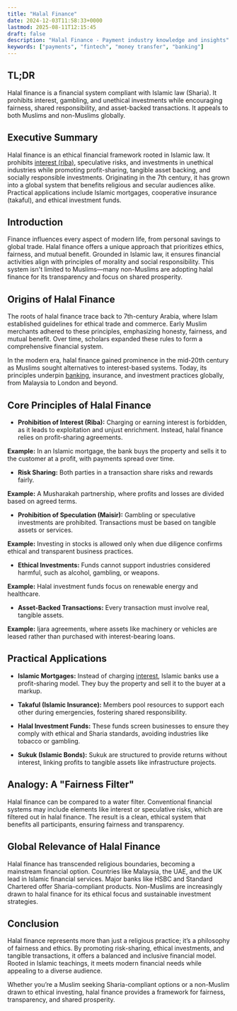 ```yaml
---
title: "Halal Finance"
date: 2024-12-03T11:58:33+0000
lastmod: 2025-08-11T12:15:45
draft: false
description: "Halal Finance - Payment industry knowledge and insights"
keywords: ["payments", "fintech", "money transfer", "banking"]
---
```


## TL;DR

Halal finance is a financial system compliant with Islamic law (Sharia). It prohibits interest, gambling, and unethical investments while encouraging fairness, shared responsibility, and asset-backed transactions. It appeals to both Muslims and non-Muslims globally.

## Executive Summary

Halal finance is an ethical financial framework rooted in Islamic law. It prohibits [interest (riba)](https://faisalkhanllc.xyz/resources/payments-wiki/i/interest/riba-interest/), speculative risks, and investments in unethical industries while promoting profit-sharing, tangible asset backing, and socially responsible investments. Originating in the 7th century, it has grown into a global system that benefits religious and secular audiences alike. Practical applications include Islamic mortgages, cooperative insurance (takaful), and ethical investment funds.

## Introduction

Finance influences every aspect of modern life, from personal savings to global trade. Halal finance offers a unique approach that prioritizes ethics, fairness, and mutual benefit. Grounded in Islamic law, it ensures financial activities align with principles of morality and social responsibility. This system isn't limited to Muslims—many non-Muslims are adopting halal finance for its transparency and focus on shared prosperity.

## Origins of Halal Finance

The roots of halal finance trace back to 7th-century Arabia, where Islam established guidelines for ethical trade and commerce. Early Muslim merchants adhered to these principles, emphasizing honesty, fairness, and mutual benefit. Over time, scholars expanded these rules to form a comprehensive financial system.

In the modern era, halal finance gained prominence in the mid-20th century as Muslims sought alternatives to interest-based systems. Today, its principles underpin [banking](https://faisalkhanllc.xyz/resources/payments-wiki/b/banking/), insurance, and investment practices globally, from Malaysia to London and beyond.

## Core Principles of Halal Finance

- **Prohibition of Interest (Riba):** Charging or earning interest is forbidden, as it leads to exploitation and unjust enrichment. Instead, halal finance relies on profit-sharing agreements.

**Example:** In an Islamic mortgage, the bank buys the property and sells it to the customer at a profit, with payments spread over time.

- **Risk Sharing:** Both parties in a transaction share risks and rewards fairly.

**Example:** A Musharakah partnership, where profits and losses are divided based on agreed terms.

- **Prohibition of Speculation (Maisir):** Gambling or speculative investments are prohibited. Transactions must be based on tangible assets or services.

**Example:** Investing in stocks is allowed only when due diligence confirms ethical and transparent business practices.

- **Ethical Investments:** Funds cannot support industries considered harmful, such as alcohol, gambling, or weapons.

**Example:** Halal investment funds focus on renewable energy and healthcare.

- **Asset-Backed Transactions:** Every transaction must involve real, tangible assets.

**Example:** Ijara agreements, where assets like machinery or vehicles are leased rather than purchased with interest-bearing loans.

## Practical Applications

- **Islamic Mortgages:** Instead of charging [interest](https://faisalkhanllc.xyz/resources/payments-wiki/i/interest/), Islamic banks use a profit-sharing model. They buy the property and sell it to the buyer at a markup.

- **Takaful (Islamic Insurance):** Members pool resources to support each other during emergencies, fostering shared responsibility.

- **Halal Investment Funds:** These funds screen businesses to ensure they comply with ethical and Sharia standards, avoiding industries like tobacco or gambling.

- **Sukuk (Islamic Bonds):** Sukuk are structured to provide returns without interest, linking profits to tangible assets like infrastructure projects.

## Analogy: A "Fairness Filter"

Halal finance can be compared to a water filter. Conventional financial systems may include elements like interest or speculative risks, which are filtered out in halal finance. The result is a clean, ethical system that benefits all participants, ensuring fairness and transparency.

## Global Relevance of Halal Finance

Halal finance has transcended religious boundaries, becoming a mainstream financial option. Countries like Malaysia, the UAE, and the UK lead in Islamic financial services. Major banks like HSBC and Standard Chartered offer Sharia-compliant products. Non-Muslims are increasingly drawn to halal finance for its ethical focus and sustainable investment strategies.

## Conclusion

Halal finance represents more than just a religious practice; it’s a philosophy of fairness and ethics. By promoting risk-sharing, ethical investments, and tangible transactions, it offers a balanced and inclusive financial model. Rooted in Islamic teachings, it meets modern financial needs while appealing to a diverse audience.

Whether you’re a Muslim seeking Sharia-compliant options or a non-Muslim drawn to ethical investing, halal finance provides a framework for fairness, transparency, and shared prosperity.